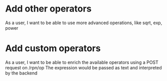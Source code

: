 # Add other operators
As a user, I want to be able to use more advanced operations, like sqrt, exp, power

# Add custom operators
As a user, I want to be able to enrich the  available operators using a POST request on /rpn/op
The expression would be passed as text and interpreted by the backend


